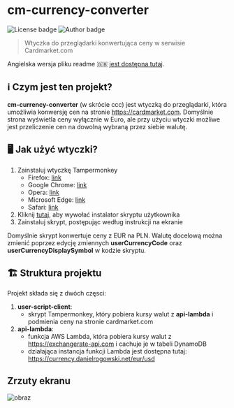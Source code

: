 # cm-currency-converter
![License badge](https://shields.io/github/license/danrog303/cm-currency-converter)
![Author badge](https://img.shields.io/badge/author-Daniel%20Rogowski-informational)
> Wtyczka do przeglądarki konwertująca ceny w serwisie Cardmarket.com

Angielska wersja pliku readme 🇬🇧 [jest dostępna tutaj](https://github.com/danrog303/cm-currency-converter/blob/main/README.md).

## ℹ️ Czym jest ten projekt?
**cm-currency-converter** (w skrócie ccc) jest wtyczką do przeglądarki, która umożliwia konwersję cen na stronie https://cardmarket.com. Domyślnie strona wyświetla ceny wyłącznie w Euro, ale przy użyciu wtyczki możliwe jest przeliczenie cen na dowolną wybraną przez siebie walutę.

## 🖥️ Jak użyć wtyczki?
1. Zainstaluj wtyczkę Tampermonkey
    - Firefox: [link](https://addons.mozilla.org/en-US/firefox/addon/tampermonkey/)
    - Google Chrome: [link](https://chrome.google.com/webstore/detail/tampermonkey/dhdgffkkebhmkfjojejmpbldmpobfkfo?hl=en)
    - Opera: [link](https://addons.opera.com/en/extensions/details/tampermonkey-beta/)
    - Microsoft Edge: [link](https://microsoftedge.microsoft.com/addons/detail/tampermonkey/iikmkjmpaadaobahmlepeloendndfphd)
    - Safari: [link](https://apps.apple.com/app/apple-store/id1482490089?mt=8)
2. Kliknij [tutaj](https://raw.githubusercontent.com/danrog303/cm-currency-converter/main/userscript-client/ccc.user.js), aby wywołać instalator skryptu użytkownika
3. Zainstaluj skrypt, postępując według instrukcji na ekranie

Domyślnie skrypt konwertuje ceny z EUR na PLN. Walutę docelową można zmienić poprzez edycję zmiennych **userCurrencyCode** oraz **userCurrencyDisplaySymbol** w kodzie skryptu.

## 🏗 Struktura projektu
Projekt składa się z dwóch częsci:
1. **user-script-client**:
   - skrypt Tampermonkey, który pobiera kursy walut z **api-lambda** i podmienia ceny na stronie cardmarket.com
2. **api-lambda**:
   - funkcja AWS Lambda, która pobiera kursy walut z https://exchangerate-api.com i cachuje je w tabeli DynamoDB
   - działająca instancja funkcji Lambda jest dostępna tutaj: https://currency.danielrogowski.net/eur/usd

## Zrzuty ekranu
![obraz](https://github.com/deru303/lab6/assets/82843647/4adf8425-a548-462e-b2b9-ce11301a304e)